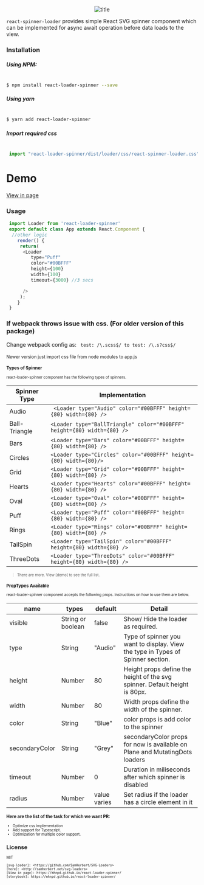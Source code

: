 <p align="center">
  <img src="https://user-images.githubusercontent.com/33191954/78983001-0a0ef880-7b43-11ea-904f-42a572d93c53.png" alt="title"/>
</p>


 ```react-spinner-loader``` provides simple React SVG spinner component which can be implemented for async await operation before data loads to the view.

### Installation

##### Using NPM:
#
```sh
$ npm install react-loader-spinner --save
```
##### Using yarn
#
```sh
$ yarn add react-loader-spinner
```

##### Import required css
#
```js
 import "react-loader-spinner/dist/loader/css/react-spinner-loader.css"
```

#  Demo
[View in page](https://mhnpd.github.io/react-loader-spinner/)


### Usage
```js
 import Loader from 'react-loader-spinner'
 export default class App extends React.Component {
  //other logic
    render() {
	 return(
	  <Loader
	     type="Puff"
	     color="#00BFFF"
	     height={100}
	     width={100}
	     timeout={3000} //3 secs

	  />
	 );
    }
 }
```

### If webpack throws issue with css. (For older version of this package)

Change webpack config as:
```  test: /\.scss$/ to test: /\.s?css$/ ```
<br/><br/>
<small>Newer version just import css file from node modules to app.js<small>


### Types of Spinner
react-loader-spinner component has the following types of spinners.

| Spinner Type | Implementation |
| ------ | ------ |
| Audio|``` <Loader type="Audio" color="#00BFFF" height={80} width={80} />``` |
| Ball-Triangle | ``` <Loader type="BallTriangle" color="#00BFFF" height={80} width={80} /> ```|
| Bars | ```<Loader type="Bars" color="#00BFFF" height={80} width={80} />``` |
| Circles | ```<Loader type="Circles" color="#00BFFF" height={80} width={80}/>``` |
| Grid|```<Loader type="Grid" color="#00BFFF" height={80} width={80} />``` |
|Hearts|```<Loader type="Hearts" color="#00BFFF" height={80} width={80} />```|
|Oval|```<Loader type="Oval" color="#00BFFF" height={80} width={80} />```|
|Puff|```<Loader type="Puff" color="#00BFFF" height={80} width={80} />```|
|Rings|```<Loader type="Rings" color="#00BFFF" height={80} width={80} />```|
|TailSpin|```<Loader type="TailSpin" color="#00BFFF" height={80} width={80} />```|
|ThreeDots|```<Loader type="ThreeDots" color="#00BFFF" height={80} width={80} />```|

> There are more. View [demo] to see the full list.

### PropTypes Available
react-loader-spinner component accepts the following props. Instructions on how to use them are below.


| name | types | default | Detail |
| ------ | ------ |------|------|
| visible | String or boolean  | false | Show/ Hide the loader as required. |
| type | String  | "Audio" | Type of spinner you want to display. View the type in Types of Spinner section. |
| height | Number  | 80 |  Height props define the height of the svg spinner. Default height is 80px.|
| width | Number  | 80 |  Width props define the width of the spinner.  |
| color | String  | "Blue" |  color props is add color to the spinner |
| secondaryColor | String  | "Grey" |  secondaryColor props  for now is available on Plane and MutatingDots loaders  |
| timeout | Number  | 0 |  Duration in miliseconds after which spinner is disabled |
| radius | Number  | value varies | Set radius if the loader has a circle element in it |

### Here are the list of the task for which we want PR:
* Optimize css implementation
* Add support for Typescript.
* Optimization for multiple color support.


License
----

MIT

	[svg-loader]: <https://github.com/SamHerbert/SVG-Loaders>
	[here]: <http://samherbert.net/svg-loaders>
	[View in page]: https://mhnpd.github.io/react-loader-spinner/
	[storybook]: https://mhnpd.github.io/react-loader-spinner/

